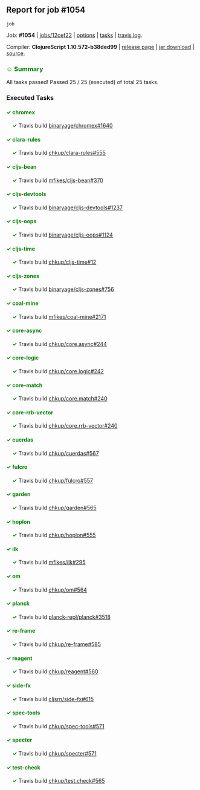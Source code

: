 ## Report for job #1054
```
job
```


Job: **#1054** | [jobs/12cef22](https://github.com/cljs-oss/canary/commit/12cef22a669868e944371b1682dec9167c22395b) | [options](options.edn) | [tasks](tasks.edn) | [travis log](https://travis-ci.org/cljs-oss/canary/builds/570977308).

Compiler: **ClojureScript 1.10.572-b38ded99** | [release page](https://github.com/cljs-oss/canary/releases/tag/r1.10.572-b38ded99) | [jar download](https://github.com/cljs-oss/canary/releases/download/r1.10.572-b38ded99/clojurescript-1.10.572-b38ded99.jar) | [source](https://github.com/clojure/clojurescript/commit/b38ded99dc0967a48824d55ea644bee86b4eae5b).

### <b style='color:green'>☺ Summary</b>

All tasks passed! Passed 25 / 25 (executed) of total 25 tasks.

### Executed Tasks

#### <b style='color:green'>&#x2713; chromex</b>
&nbsp;&nbsp;&nbsp;&nbsp;<b style='color:green'>&#x2713;</b> Travis build [binaryage/chromex#1640](https://travis-ci.org/binaryage/chromex/builds/570979261)<br>

#### <b style='color:green'>&#x2713; clara-rules</b>
&nbsp;&nbsp;&nbsp;&nbsp;<b style='color:green'>&#x2713;</b> Travis build [chkup/clara-rules#555](https://travis-ci.org/chkup/clara-rules/builds/570979286)<br>

#### <b style='color:green'>&#x2713; cljs-bean</b>
&nbsp;&nbsp;&nbsp;&nbsp;<b style='color:green'>&#x2713;</b> Travis build [mfikes/cljs-bean#370](https://travis-ci.org/mfikes/cljs-bean/builds/570979277)<br>

#### <b style='color:green'>&#x2713; cljs-devtools</b>
&nbsp;&nbsp;&nbsp;&nbsp;<b style='color:green'>&#x2713;</b> Travis build [binaryage/cljs-devtools#1237](https://travis-ci.org/binaryage/cljs-devtools/builds/570979282)<br>

#### <b style='color:green'>&#x2713; cljs-oops</b>
&nbsp;&nbsp;&nbsp;&nbsp;<b style='color:green'>&#x2713;</b> Travis build [binaryage/cljs-oops#1124](https://travis-ci.org/binaryage/cljs-oops/builds/570979293)<br>

#### <b style='color:green'>&#x2713; cljs-time</b>
&nbsp;&nbsp;&nbsp;&nbsp;<b style='color:green'>&#x2713;</b> Travis build [chkup/cljs-time#12](https://travis-ci.org/chkup/cljs-time/builds/570979328)<br>

#### <b style='color:green'>&#x2713; cljs-zones</b>
&nbsp;&nbsp;&nbsp;&nbsp;<b style='color:green'>&#x2713;</b> Travis build [binaryage/cljs-zones#756](https://travis-ci.org/binaryage/cljs-zones/builds/570979298)<br>

#### <b style='color:green'>&#x2713; coal-mine</b>
&nbsp;&nbsp;&nbsp;&nbsp;<b style='color:green'>&#x2713;</b> Travis build [mfikes/coal-mine#2171](https://travis-ci.org/mfikes/coal-mine/builds/570979354)<br>

#### <b style='color:green'>&#x2713; core-async</b>
&nbsp;&nbsp;&nbsp;&nbsp;<b style='color:green'>&#x2713;</b> Travis build [chkup/core.async#244](https://travis-ci.org/chkup/core.async/builds/570979345)<br>

#### <b style='color:green'>&#x2713; core-logic</b>
&nbsp;&nbsp;&nbsp;&nbsp;<b style='color:green'>&#x2713;</b> Travis build [chkup/core.logic#242](https://travis-ci.org/chkup/core.logic/builds/570979347)<br>

#### <b style='color:green'>&#x2713; core-match</b>
&nbsp;&nbsp;&nbsp;&nbsp;<b style='color:green'>&#x2713;</b> Travis build [chkup/core.match#240](https://travis-ci.org/chkup/core.match/builds/570979362)<br>

#### <b style='color:green'>&#x2713; core-rrb-vector</b>
&nbsp;&nbsp;&nbsp;&nbsp;<b style='color:green'>&#x2713;</b> Travis build [chkup/core.rrb-vector#240](https://travis-ci.org/chkup/core.rrb-vector/builds/570979375)<br>

#### <b style='color:green'>&#x2713; cuerdas</b>
&nbsp;&nbsp;&nbsp;&nbsp;<b style='color:green'>&#x2713;</b> Travis build [chkup/cuerdas#567](https://travis-ci.org/chkup/cuerdas/builds/570979390)<br>

#### <b style='color:green'>&#x2713; fulcro</b>
&nbsp;&nbsp;&nbsp;&nbsp;<b style='color:green'>&#x2713;</b> Travis build [chkup/fulcro#557](https://travis-ci.org/chkup/fulcro/builds/570979427)<br>

#### <b style='color:green'>&#x2713; garden</b>
&nbsp;&nbsp;&nbsp;&nbsp;<b style='color:green'>&#x2713;</b> Travis build [chkup/garden#565](https://travis-ci.org/chkup/garden/builds/570979454)<br>

#### <b style='color:green'>&#x2713; hoplon</b>
&nbsp;&nbsp;&nbsp;&nbsp;<b style='color:green'>&#x2713;</b> Travis build [chkup/hoplon#555](https://travis-ci.org/chkup/hoplon/builds/570979421)<br>

#### <b style='color:green'>&#x2713; ilk</b>
&nbsp;&nbsp;&nbsp;&nbsp;<b style='color:green'>&#x2713;</b> Travis build [mfikes/ilk#295](https://travis-ci.org/mfikes/ilk/builds/570979493)<br>

#### <b style='color:green'>&#x2713; om</b>
&nbsp;&nbsp;&nbsp;&nbsp;<b style='color:green'>&#x2713;</b> Travis build [chkup/om#564](https://travis-ci.org/chkup/om/builds/570979467)<br>

#### <b style='color:green'>&#x2713; planck</b>
&nbsp;&nbsp;&nbsp;&nbsp;<b style='color:green'>&#x2713;</b> Travis build [planck-repl/planck#3518](https://travis-ci.org/planck-repl/planck/builds/570979816)<br>

#### <b style='color:green'>&#x2713; re-frame</b>
&nbsp;&nbsp;&nbsp;&nbsp;<b style='color:green'>&#x2713;</b> Travis build [chkup/re-frame#585](https://travis-ci.org/chkup/re-frame/builds/570979527)<br>

#### <b style='color:green'>&#x2713; reagent</b>
&nbsp;&nbsp;&nbsp;&nbsp;<b style='color:green'>&#x2713;</b> Travis build [chkup/reagent#560](https://travis-ci.org/chkup/reagent/builds/570979577)<br>

#### <b style='color:green'>&#x2713; side-fx</b>
&nbsp;&nbsp;&nbsp;&nbsp;<b style='color:green'>&#x2713;</b> Travis build [cljsrn/side-fx#615](https://travis-ci.org/cljsrn/side-fx/builds/570979625)<br>

#### <b style='color:green'>&#x2713; spec-tools</b>
&nbsp;&nbsp;&nbsp;&nbsp;<b style='color:green'>&#x2713;</b> Travis build [chkup/spec-tools#571](https://travis-ci.org/chkup/spec-tools/builds/570979629)<br>

#### <b style='color:green'>&#x2713; specter</b>
&nbsp;&nbsp;&nbsp;&nbsp;<b style='color:green'>&#x2713;</b> Travis build [chkup/specter#571](https://travis-ci.org/chkup/specter/builds/570979554)<br>

#### <b style='color:green'>&#x2713; test-check</b>
&nbsp;&nbsp;&nbsp;&nbsp;<b style='color:green'>&#x2713;</b> Travis build [chkup/test.check#565](https://travis-ci.org/chkup/test.check/builds/570979584)<br>
